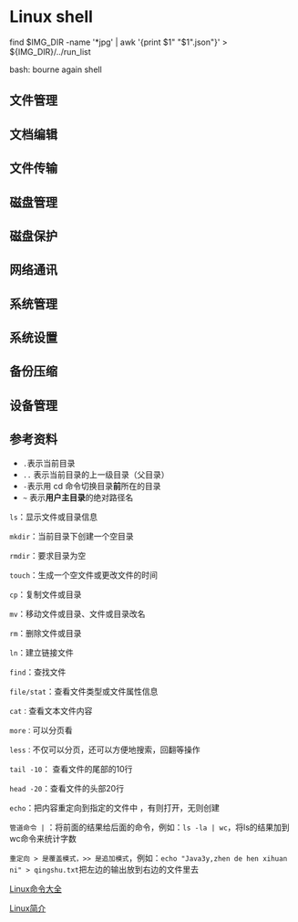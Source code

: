 # Linux shell

find $IMG_DIR -name '*jpg' | awk '{print $1" "$1".json"}' > ${IMG_DIR}/../run_list

bash: bourne again shell 

## 文件管理

## 文档编辑

## 文件传输

## 磁盘管理

## 磁盘保护

## 网络通讯

## 系统管理

## 系统设置

##  备份压缩

## 设备管理

## 参考资料

- `.`表示当前目录
- `..` 表示当前目录的上一级目录（父目录）
- `-`表示用 cd 命令切换目录**前**所在的目录
- `~` 表示**用户主目录**的绝对路径名

`ls`：显示文件或目录信息

`mkdir`：当前目录下创建一个空目录

`rmdir`：要求目录为空

`touch`：生成一个空文件或更改文件的时间

`cp`：复制文件或目录

`mv`：移动文件或目录、文件或目录改名

`rm`：删除文件或目录

`ln`：建立链接文件

`find`：查找文件

`file/stat`：查看文件类型或文件属性信息

`cat：`查看文本文件内容

`more：`可以分页看

`less：`不仅可以分页，还可以方便地搜索，回翻等操作

`tail -10`： 查看文件的尾部的10行

`head -20`：查看文件的头部20行

`echo`：把内容重定向到指定的文件中 ，有则打开，无则创建

`管道命令 |` ：将前面的结果给后面的命令，例如：`ls -la | wc`，将ls的结果加到wc命令来统计字数

`重定向 > 是覆盖模式，>> 是追加模式`，例如：`echo "Java3y,zhen de hen xihuan ni" > qingshu.txt`把左边的输出放到右边的文件里去

[Linux命令大全](https://www.runoob.com/linux/linux-command-manual.html)

[Linux简介](https://www.zhihu.com/search?type=content&q=linux%20bash)